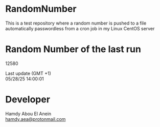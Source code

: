 # RandomNumber    
This is a test repository where a random number is pushed to a file automatically passwordless from a cron job in my Linux CentOS server    
# Random Number of the last run   
12580
      
Last update (GMT +1)    
05/28/25 14:00:01
# Developer    
Hamdy Abou El Anein   
hamdy.aea@protonmail.com
